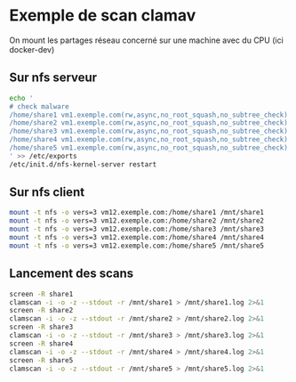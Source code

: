 # Exemple de scan clamav
On mount les partages réseau concerné sur une machine avec du CPU (ici docker-dev)

## Sur nfs serveur
```bash
echo '
# check malware
/home/share1 vm1.exemple.com(rw,async,no_root_squash,no_subtree_check)
/home/share2 vm1.exemple.com(rw,async,no_root_squash,no_subtree_check)
/home/share3 vm1.exemple.com(rw,async,no_root_squash,no_subtree_check)
/home/share4 vm1.exemple.com(rw,async,no_root_squash,no_subtree_check)
/home/share5 vm1.exemple.com(rw,async,no_root_squash,no_subtree_check)
' >> /etc/exports
/etc/init.d/nfs-kernel-server restart
```


## Sur nfs client
```bash
mount -t nfs -o vers=3 vm12.exemple.com:/home/share1 /mnt/share1
mount -t nfs -o vers=3 vm12.exemple.com:/home/share2 /mnt/share2
mount -t nfs -o vers=3 vm12.exemple.com:/home/share3 /mnt/share3
mount -t nfs -o vers=3 vm12.exemple.com:/home/share4 /mnt/share4
mount -t nfs -o vers=3 vm12.exemple.com:/home/share5 /mnt/share5
```

## Lancement des scans
```bash
screen -R share1
clamscan -i -o -z --stdout -r /mnt/share1 > /mnt/share1.log 2>&1
screen -R share2
clamscan -i -o -z --stdout -r /mnt/share2 > /mnt/share2.log 2>&1
screen -R share3
clamscan -i -o -z --stdout -r /mnt/share3 > /mnt/share3.log 2>&1
screen -R share4
clamscan -i -o -z --stdout -r /mnt/share4 > /mnt/share4.log 2>&1
screen -R share5
clamscan -i -o -z --stdout -r /mnt/share5 > /mnt/share5.log 2>&1
```
